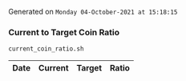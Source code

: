 Generated on `Monday 04-October-2021 at 15:18:15`

### Current to Target Coin Ratio
`current_coin_ratio.sh`

Date|Current|Target|Ratio
---|---|---|---
